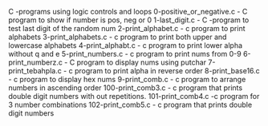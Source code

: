 C -programs using logic controls and loops
0-positive_or_negative.c - C program to show if number is pos, neg or 0
1-last_digit.c - C -program to test last digit of the random num
2-print_alphabet.c - c program to print alphabets
3-print_alphabets.c - c program to print both upper and lowercase alphabets
4-print_alphabt.c - c program to print lower alpha without q and e
5-print_numbers.c - c program to print nums from 0-9
6-print_numberz.c - C program to display nums using putchar
7-print_tebahpla.c - c program to print alpha in reverse order
8-print_base16.c - c program to display hex nums
9-print_comb.c - c program to arrange numbers in ascending order
100-print_comb3.c - c program that prints double digit numbers with out repetitions.
101-print_comb4.c -c program for 3 number combinations
102-print_comb5.c - c program that prints double digit numbers